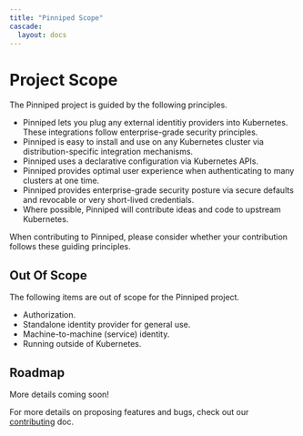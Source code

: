 ```yaml
---
title: "Pinniped Scope"
cascade:
  layout: docs
---
```



# Project Scope

The Pinniped project is guided by the following principles.
* Pinniped lets you plug any external identitiy providers into
  Kubernetes. These integrations follow enterprise-grade security principles.
* Pinniped is easy to install and use on any Kubernetes cluster via
  distribution-specific integration mechanisms.
* Pinniped uses a declarative configuration via Kubernetes APIs.
* Pinniped provides optimal user experience when authenticating to many
  clusters at one time.
* Pinniped provides enterprise-grade security posture via secure defaults and
  revocable or very short-lived credentials.
* Where possible, Pinniped will contribute ideas and code to upstream
  Kubernetes.

When contributing to Pinniped, please consider whether your contribution follows
these guiding principles.

## Out Of Scope

The following items are out of scope for the Pinniped project.
* Authorization.
* Standalone identity provider for general use.
* Machine-to-machine (service) identity.
* Running outside of Kubernetes.

## Roadmap

More details coming soon!

For more details on proposing features and bugs, check out our
[contributing](../CONTRIBUTING.md) doc.
